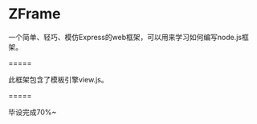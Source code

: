 ZFrame
======

一个简单、轻巧、模仿Express的web框架，可以用来学习如何编写node.js框架。

=====

此框架包含了模板引擎view.js。

=====

毕设完成70%~
